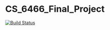 # CS_6466_Final_Project
[![Build Status](https://travis-ci.com/LucasSwitz/CS_6466_Final_Project.svg?token=etZEXUq853CUVh8zhgxT&branch=master)](https://travis-ci.com/LucasSwitz/CS_6466_Final_Project)
